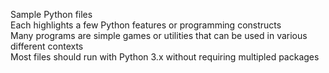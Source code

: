 Sample Python files<br>
Each highlights a few Python features or programming constructs<br>
Many programs are simple games or utilities that can be used in various different contexts<br>
Most files should run with Python 3.x without requiring multipled packages
